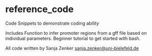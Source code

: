 # reference_code
Code Snippets to demonstrate coding ability

Includes
<R> Function to infer promoter regions from a gff file based on individual parameters.
<python3> 
<bash> Beginner tutorial to get started with bash. 

All code written by Sanja Zenker sanja.zenker@uni-bielefeld.de
